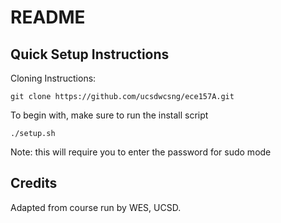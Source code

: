# README

## Quick Setup Instructions

Cloning Instructions:

    git clone https://github.com/ucsdwcsng/ece157A.git

To begin with, make sure to run the install script

    ./setup.sh

Note: this will require you to enter the password for sudo mode


## Credits

Adapted from course run by WES, UCSD.




